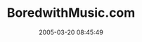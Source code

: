 ---
date: 2005-03-20 08:45:49
link:
  source: delicious
  source_url: https://del.icio.us/roytang
  text: BoredwithMusic.com
  url: http://www.boredwithmusic.com/sxsw.html
slug: boredwithmusic-com
source: delicious
tags:
- music
- indie
title: BoredwithMusic.com
---